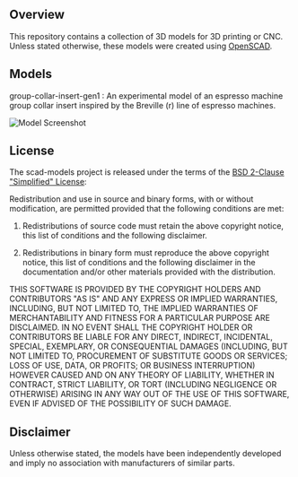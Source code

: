 ## Overview
This repository contains a collection of 3D models for 3D printing or CNC.
Unless stated otherwise, these models were created using
[OpenSCAD](http://www.openscad.org).

## Models
group-collar-insert-gen1
: An experimental model of an espresso machine group collar insert inspired by
the Breville (r) line of espresso machines.

![Model Screenshot](https://raw.githubusercontent.com/dvhart/scad-models/master/docs/assets/images/group-collar-insert-gen1.png "Initial screenshot of the early model")

## License
The scad-models project is released under the terms of the
[BSD 2-Clause "Simplified" License](http://www.opensource.org/licenses/BSD-2-Clause):

Redistribution and use in source and binary forms, with or without modification,
are permitted provided that the following conditions are met:

1. Redistributions of source code must retain the above copyright notice, this
   list of conditions and the following disclaimer.

2. Redistributions in binary form must reproduce the above copyright notice,
   this list of conditions and the following disclaimer in the documentation
   and/or other materials provided with the distribution.

THIS SOFTWARE IS PROVIDED BY THE COPYRIGHT HOLDERS AND CONTRIBUTORS "AS IS" AND
ANY EXPRESS OR IMPLIED WARRANTIES, INCLUDING, BUT NOT LIMITED TO, THE IMPLIED
WARRANTIES OF MERCHANTABILITY AND FITNESS FOR A PARTICULAR PURPOSE ARE
DISCLAIMED. IN NO EVENT SHALL THE COPYRIGHT HOLDER OR CONTRIBUTORS BE LIABLE FOR
ANY DIRECT, INDIRECT, INCIDENTAL, SPECIAL, EXEMPLARY, OR CONSEQUENTIAL DAMAGES
(INCLUDING, BUT NOT LIMITED TO, PROCUREMENT OF SUBSTITUTE GOODS OR SERVICES;
LOSS OF USE, DATA, OR PROFITS; OR BUSINESS INTERRUPTION) HOWEVER CAUSED AND ON
ANY THEORY OF LIABILITY, WHETHER IN CONTRACT, STRICT LIABILITY, OR TORT
(INCLUDING NEGLIGENCE OR OTHERWISE) ARISING IN ANY WAY OUT OF THE USE OF THIS
SOFTWARE, EVEN IF ADVISED OF THE POSSIBILITY OF SUCH DAMAGE.

## Disclaimer
Unless otherwise stated, the models have been independently developed and imply
no association with manufacturers of similar parts.
